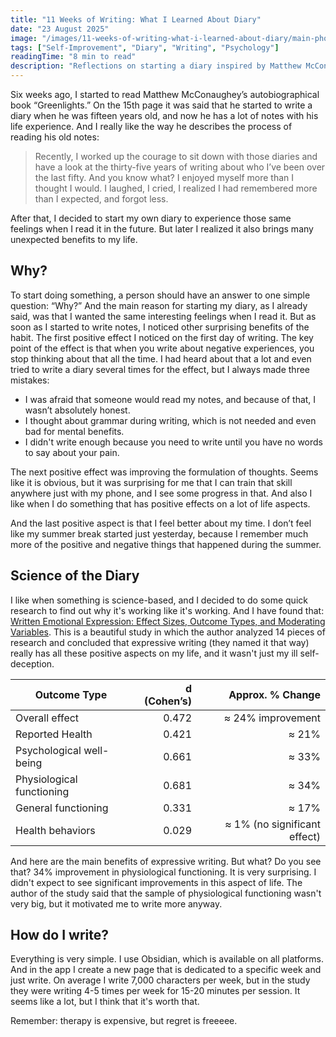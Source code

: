 ```yaml
---
title: "11 Weeks of Writing: What I Learned About Diary"
date: "23 August 2025"
image: "/images/11-weeks-of-writing-what-i-learned-about-diary/main-photo2.jpg"
tags: ["Self-Improvement", "Diary", "Writing", "Psychology"]
readingTime: "8 min to read"
description: "Reflections on starting a diary inspired by Matthew McConaughey's 'Greenlights' and the surprising benefits of expressive writing backed by science."
---
```


Six weeks ago, I started to read Matthew McConaughey’s autobiographical book “Greenlights.” On the 15th page it was said that he started to write a diary when he was fifteen years old, and now he has a lot of notes with his life experience. And I really like the way he describes the process of reading his old notes:

> Recently, I worked up the courage to sit down with those diaries and have a look at the thirty-five years of writing about who I’ve been over the last fifty. And you know what? I enjoyed myself more than I thought I would. I laughed, I cried, I realized I had remembered more than I expected, and forgot less.

After that, I decided to start my own diary to experience those same feelings when I read it in the future. But later I realized it also brings many unexpected benefits to my life.

## Why?
To start doing something, a person should have an answer to one simple question: “Why?” And the main reason for starting my diary, as I already said, was that I wanted the same interesting feelings when I read it. But as soon as I started to write notes, I noticed other surprising benefits of the habit. The first positive effect I noticed on the first day of writing. The key point of the effect is that when you write about negative experiences, you stop thinking about that all the time. I had heard about that a lot and even tried to write a diary several times for the effect, but I always made three mistakes:

- I was afraid that someone would read my notes, and because of that, I wasn’t absolutely honest.
- I thought about grammar during writing, which is not needed and even bad for mental benefits.
- I didn't write enough because you need to write until you have no words to say about your pain.

The next positive effect was improving the formulation of thoughts. Seems like it is obvious, but it was surprising for me that I can train that skill anywhere just with my phone, and I see some progress in that. And also I like when I do something that has positive effects on a lot of life aspects.

And the last positive aspect is that I feel better about my time. I don’t feel like my summer break started just yesterday, because I remember much more of the positive and negative things that happened during the summer.

## Science of the Diary

I like when something is science-based, and I decided to do some quick research to find out why it's working like it's working. And I have found that:
[Written Emotional Expression: Effect Sizes, Outcome Types, and Moderating Variables]([[https://sparq.stanford.edu/sites/g/files/sbiybj19021/files/media/file/smyth_1998_-_written_emotional_expression.pdf](https://sparq.stanford.edu/sites/g/files/sbiybj19021/files/media/file/smyth_1998_-_written_emotional_expression.pdf)](https://sparq.stanford.edu/sites/g/files/sbiybj19021/files/media/file/smyth_1998_-_written_emotional_expression.pdf]\(https://sparq.stanford.edu/sites/g/files/sbiybj19021/files/media/file/smyth_1998_-_written_emotional_expression.pdf\))). This is a beautiful study in which the author analyzed 14 pieces of research and concluded that expressive writing (they named it that way) really has all these positive aspects on my life, and it wasn't just my ill self-deception.

| Outcome Type              | d (Cohen’s) |             Approx. % Change |
| ------------------------- | ----------: | ---------------------------: |
| Overall effect            |       0.472 |            ≈ 24% improvement |
| Reported Health           |       0.421 |                        ≈ 21% |
| Psychological well-being  |       0.661 |                        ≈ 33% |
| Physiological functioning |       0.681 |                        ≈ 34% |
| General functioning       |       0.331 |                        ≈ 17% |
| Health behaviors          |       0.029 | ≈ 1% (no significant effect) |




And here are the main benefits of expressive writing. But what? Do you see that? 34% improvement in physiological functioning. It is very surprising. I didn't expect to see significant improvements in this aspect of life. The author of the study said that the sample of physiological functioning wasn't very big, but it motivated me to write more anyway.

## How do I write?

Everything is very simple. I use Obsidian, which is available on all platforms. And in the app I create a new page that is dedicated to a specific week and just write. On average I write 7,000 characters per week, but in the study they were writing 4-5 times per week for 15-20 minutes per session. It seems like a lot, but I think that it's worth that.

Remember: therapy is expensive, but regret is freeeee.
